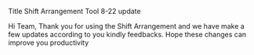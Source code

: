 Title Shift Arrangement Tool 8-22 update

Hi Team,
    Thank you for using the Shift Arrangement and we have make a few updates according to you kindly feedbacks. Hope these changes can improve you productivity 
